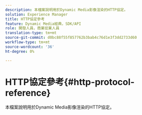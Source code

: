 ```yaml
---
description: 本檔案說明用於Dynamic Media影像渲染的HTTP協定。
solution: Experience Manager
title: HTTP協定參考
feature: Dynamic Media經典，SDK/API
role: 開發人員，商業從業人員
translation-type: tm+mt
source-git-commit: d0bc88f55f857762b3bab4c76d1e3f3dd2733d60
workflow-type: tm+mt
source-wordcount: '36'
ht-degree: 0%

---
```



# HTTP協定參考{#http-protocol-reference}

本檔案說明用於Dynamic Media影像渲染的HTTP協定。


